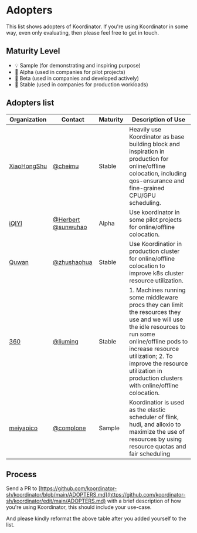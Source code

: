 # Adopters

This list shows adopters of Koordinator. If you're using Koordinator in some way, even only evaluating, then please feel
free to get in touch.

## Maturity Level

- 💡 Sample (for demonstrating and inspiring purpose)
- 👶 Alpha (used in companies for pilot projects)
- 👦 Beta (used in companies and developed actively)
- 👨 Stable (used in companies for production workloads)

## Adopters list

| Organization                           | Contact                                                                              | Maturity | Description of Use                                                                                                                                                                                                                                                                         |
|----------------------------------------|--------------------------------------------------------------------------------------|----------|--------------------------------------------------------------------------------------------------------------------------------------------------------------------------------------------------------------------------------------------------------------------------------------------|
| [XiaoHongShu](https://xiaohongshu.com) | [@cheimu](https://github.com/cheimu)                                                 | Stable   | Heavily use Koordinator as base building block and inspiration in production for online/offline colocation, including qos-ensurance and fine-grained CPU/GPU scheduling.                                                                                                                   |
| [iQIYI](https://www.iqiyi.com/)        | [@Herbert](https://github.com/wangxiaoq) [@sunwuhao](mailTo:sunwuhao001@hotmail.com) | Alpha    | Use koordinator in some pilot projects for online/offline colocation.                                                                                                                                                                                                                      |
| [Quwan](https://www.52tt.com)          | [@zhushaohua](mailTo:zhushaohua@52tt.com)                                            | Stable   | Use Koordinatior in production cluster for online/offline colocation to improve k8s cluster resource utilization.                                                                                                                                                                          |
| [360](https://www.360.com)             | [@liuming](https://github.com/lucming)                                               | Stable   | 1. Machines running some middleware procs they can limit the resources they use and we will use the idle resources to run some online/offline pods to increase resource utilization; 2. To improve the resource utilization in production clusters with online/offline colocation.         |
| [meiyapico](https://www.300188.cn/)       | [@complone](https://github.com/complone)                                             | Sample   | Koordinatior is used as the elastic scheduler of flink, hudi, and alloxio to maximize the use of resources by using resource quotas and fair scheduling                                                                                                                                 |

## Process

Send a PR
to [https://github.com/koordinator-sh/koordinator/blob/main/ADOPTERS.md](https://github.com/koordinator-sh/koordinator/edit/main/ADOPTERS.md)
with a brief description of how you're using Koordinator, this should include your use-case.

And please kindly reformat the above table after you added yourself to the list.
